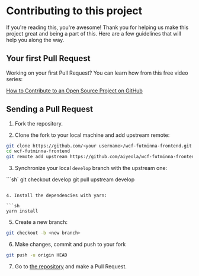 # Contributing to this project

If you're reading this, you're awesome! Thank you for helping us make this project great and being a part of this. Here are a few guidelines that will help you along the way.

## Your first Pull Request

Working on your first Pull Request? You can learn how from this free video series:

[How to Contribute to an Open Source Project on GitHub](https://egghead.io/courses/how-to-contribute-to-an-open-source-project-on-github)

## Sending a Pull Request

1. Fork the repository.

2. Clone the fork to your local machine and add upstream remote:

```sh
git clone https://github.com/<your username>/wcf-futminna-frontend.git
cd wcf-futminna-frontend
git remote add upstream https://github.com/aiyeola/wcf-futminna-frontend.git
```

3. Synchronize your local `develop` branch with the upstream one:

```sh`
git checkout develop
git pull upstream develop

````

4. Install the dependencies with yarn:

```sh
yarn install
````

5. Create a new branch:

```sh
git checkout -b <new branch>
```

6. Make changes, commit and push to your fork

```sh
git push -u origin HEAD
```

7. Go to [the repository](https://github.com/aiyeola/wcf-futminna-frontend.git) and make a Pull Request.
